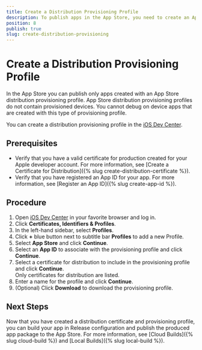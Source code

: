 ```yaml
---
title: Create a Distribution Provisioning Profile
description: To publish apps in the App Store, you need to create an App Store distribution provisioning profile.
position: 8
publish: true
slug: create-distribution-provisioning
---
```


# Create a Distribution Provisioning Profile

In the App Store you can publish only apps created with an App Store distribution provisioning profile. App Store distribution provisioning profiles do not contain provisioned devices. You cannot debug on device apps that are created with this type of provisioning profile.

You can create a distribution provisioning profile in the [iOS Dev Center](https://developer.apple.com/membercenter).

## Prerequisites

* Verify that you have a valid certificate for production created for your Apple developer account. For more information, see [Create a Certificate for Distribution]({% slug create-distribution-certificate %}).
* Verify that you have registered an App ID for your app. For more information, see [Register an App ID]({% slug create-app-id %}).

## Procedure

1. Open [iOS Dev Center](https://developer.apple.com/membercenter) in your favorite browser and log in.
1. Click **Certificates, Identifiers &amp; Profiles**.
1. In the left-hand sidebar, select **Profiles**.
1. Click **+** blue button next to subtitle bar **Profiles** to add a new Profile.
1. Select **App&nbsp;Store** and click **Continue**.
1. Select an **App ID** to associate with the provisioning profile and click **Continue**.
1. Select a certificate for distribution to include in the provisioning profile and click **Continue**.<br/>Only certificates for distribution are listed.
1. Enter a name for the profile and click **Continue**.
1. (Optional) Click **Download** to download the provisioning profile.

## Next Steps

Now that you have created a distribution certificate and provisioning profile, you can build your app in Release configuration and publish the produced app package to the App Store. For more information, see [Cloud Builds]({% slug cloud-build %}) and [Local Builds]({% slug local-build %}).
